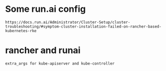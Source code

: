 # Some run.ai config
    https://docs.run.ai/Administrator/Cluster-Setup/cluster-troubleshooting/#symptom-cluster-installation-failed-on-rancher-based-kubernetes-rke

# rancher and runai 
    extra_args for kube-apiserver and kube-controller
